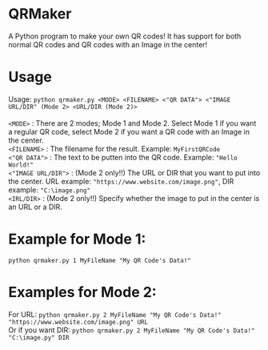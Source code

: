 # QRMaker
A Python program to make your own QR codes! It has support for both normal QR codes and QR codes with an Image in the center!

# Usage
Usage: `python qrmaker.py <MODE> <FILENAME> <"QR DATA"> <"IMAGE URL/DIR" (Mode 2> <URL/DIR (Mode 2)>`
<br><br>
`<MODE>` : There are 2 modes; Mode 1 and Mode 2. Select Mode 1 if you want a regular QR code, select Mode 2 if you want a QR code with an Image in the center.
<br>
`<FILENAME>` : The filename for the result. Example: `MyFirstQRCode`
<br>
`<"QR DATA">` : The text to be putten into the QR code. Example: `"Hello World!"`
<br>
`<"IMAGE URL/DIR">` : (Mode 2 only!!) The URL or DIR that you want to put into the center. URL example: `"https://www.website.com/image.png"`, DIR example: `"C:\image.png"`
<br>
`<IRL/DIR>` : (Mode 2 only!!) Specify whether the image to put in the center is an URL or a DIR.
<br>

# Example for Mode 1:
`python qrmaker.py 1 MyFileName "My QR Code's Data!"`


# Examples for Mode 2:
For URL: `python qrmaker.py 2 MyFileName "My QR Code's Data!" "https://www.website.com/image.png" URL`
<br>
Or if you want DIR: `python qrmaker.py 2 MyFileName "My QR Code's Data!" "C:\image.py" DIR`
